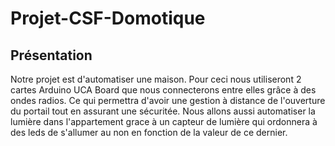 # Projet-CSF-Domotique
## Présentation
Notre projet est d'automatiser une maison. Pour ceci nous utiliseront 2 cartes Arduino UCA Board que nous connecterons entre elles grâce à des ondes radios. Ce qui permettra d'avoir une gestion à distance de l'ouverture du portail tout en assurant une sécuritée. Nous allons aussi automatiser la lumière dans l'appartement grace à un capteur de lumière qui ordonnera à des leds de s'allumer au non en fonction de la valeur de ce dernier. 
